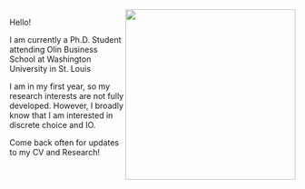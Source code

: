 

<img align="right" width="300"  src="https://user-images.githubusercontent.com/60712465/140822665-6415a704-5d61-47e4-963b-c47b46a231cc.jpg">

Hello!

I am currently a Ph.D. Student attending Olin Business School at Washington University in St. Louis

I am in my first year, so my research interests are not fully developed. However, I broadly know that I am interested in discrete choice and IO.

Come back often for updates to my CV and Research!

